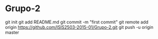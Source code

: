 # Grupo-2
git init
git add README.md
git commit -m "first commit"
git remote add origin https://github.com/ISIS2503-2015-01/Grupo-2.git
git push -u origin master
